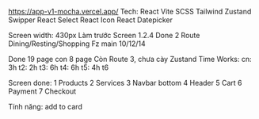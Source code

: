 https://app-v1-mocha.vercel.app/
Tech: React Vite SCSS Tailwind Zustand Swipper React Select React Icon React Datepicker

Screen width: 430px
Làm trước Screen 1.2.4
Done 2 Route Dining/Resting/Shopping
Fz main 10/12/14

Done 19 page con 8 page
Còn Route 3, chưa cày Zustand
Time Works: cn: 3h t2: 2h t3: 6h t4: 6h t5: 4h t6

Screen done:
1 Products
2 Services
3 Navbar bottom
4 Header
5 Cart
6 Payment
7 Checkout

Tính năng:
add to card
